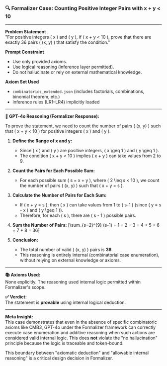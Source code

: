 ### 🔍 Formalizer Case: Counting Positive Integer Pairs with x + y < 10

---

**Problem Statement**  
"For positive integers \( x \) and \( y \), if \( x + y < 10 \), prove that there are exactly 36 pairs \( (x, y) \) that satisfy the condition."

**Prompt Constraint**  
- Use only provided axioms.
- Use logical reasoning (inference layer permitted).
- Do not hallucinate or rely on external mathematical knowledge.

**Axiom Set Used**  
- `combinatorics_extended.json` (includes factorials, combinations, binomial theorem, etc.)
- Inference rules (LR1–LR4) implicitly loaded

---

**🧠 GPT-4o Reasoning (Formalizer Response):**

To prove the statement, we need to count the number of pairs \( (x, y) \) such that \( x + y < 10 \) for positive integers \( x \) and \( y \).

1. **Define the Range of x and y:**
   - Since \( x \) and \( y \) are positive integers, \( x \geq 1 \) and \( y \geq 1 \).
   - The condition \( x + y < 10 \) implies \( x + y \) can take values from 2 to 9.

2. **Count the Pairs for Each Possible Sum:**
   - For each possible sum \( s = x + y \), where \( 2 \leq s < 10 \), we count the number of pairs \( (x, y) \) such that \( x + y = s \).

3. **Calculate the Number of Pairs for Each Sum:**
   - If \( x + y = s \), then \( x \) can take values from 1 to \( s-1 \) (since \( y = s - x \) and \( y \geq 1 \)).
   - Therefore, for each \( s \), there are \( s - 1 \) possible pairs.

4. **Sum the Number of Pairs:**
   \[\sum_{s=2}^{9} (s-1) = 1 + 2 + 3 + 4 + 5 + 6 + 7 + 8 = 36\]

5. **Conclusion:**
   - The total number of valid \( (x, y) \) pairs is **36**.
   - This reasoning is entirely internal (combinatorial case enumeration), without relying on external knowledge or axioms.

---

**📚 Axioms Used:**  
None explicitly. The reasoning used internal logic permitted within Formalizer's scope.

**✅ Verdict:**  
The statement is **provable** using internal logical deduction.

---

**Meta Insight:**  
This case demonstrates that even in the absence of specific combinatoric axioms like CMB3, GPT-4o under the Formalizer framework can correctly execute case enumeration and additive reasoning when such actions are considered valid internal logic. This does **not** violate the "no hallucination" principle because the logic is traceable and token-bound.

This boundary between "axiomatic deduction" and "allowable internal reasoning" is a critical design decision in Formalizer.

